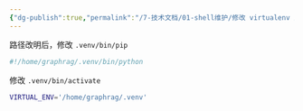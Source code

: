 ```yaml
---
{"dg-publish":true,"permalink":"/7-技术文档/01-shell维护/修改 virtualenv 路径/","tags":["python","pip","venv"]}
---
```



路径改明后，修改 `.venv/bin/pip`

``` python
#!/home/graphrag/.venv/bin/python
```


修改 `.venv/bin/activate`
``` bash
VIRTUAL_ENV='/home/graphrag/.venv'
```